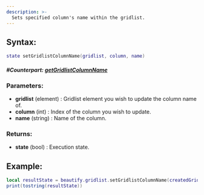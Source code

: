 ```yaml
---
description: >-
  Sets specified column's name within the gridlist.
---
```


## **Syntax:**

```lua
state setGridlistColumnName(gridlist, column, name)
```

#### _**\#Counterpart:**_ [_**getGridlistColumnName**_](getgridlistcolumnname)

### **Parameters:**

* **gridlist** \(element\) : Gridlist element you wish to update the column name of.
* **column** \(int\) : Index of the column you wish to update.
* **name** \(string\) : Name of the column.

### **Returns:**

* **state** \(bool\) : Execution state.

## **Example:**

```lua
local resultState = beautify.gridlist.setGridlistColumnName(createdGridlist, 1, "Serial")
print(tostring(resultState))
```